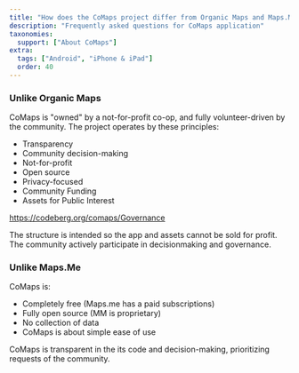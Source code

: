 ```yaml
---
title: "How does the CoMaps project differ from Organic Maps and Maps.Me?"
description: "Frequently asked questions for CoMaps application"
taxonomies:
  support: ["About CoMaps"]
extra:
  tags: ["Android", "iPhone & iPad"]
  order: 40
---
```


### Unlike Organic Maps
CoMaps is "owned" by a not-for-profit co-op, and fully volunteer-driven by the community. The project operates by these principles:

- Transparency
- Community decision-making
- Not-for-profit
- Open source
- Privacy-focused
- Community Funding
- Assets for Public Interest

https://codeberg.org/comaps/Governance

The structure is intended so the app and assets cannot be sold for profit. The community actively participate in decisionmaking and governance.


### Unlike Maps.Me
CoMaps is:
- Completely free (Maps.me has a paid subscriptions)
- Fully open source (MM is proprietary)
- No collection of data
- CoMaps is about simple ease of use

CoMaps is transparent in the its code and decision-making, prioritizing requests of the community.